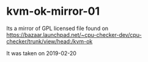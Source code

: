 # kvm-ok-mirror-01
Its a mirror of GPL licensed file found on https://bazaar.launchpad.net/~cpu-checker-dev/cpu-checker/trunk/view/head:/kvm-ok

It was taken on 2019-02-20
